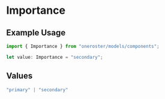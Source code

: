 # Importance

## Example Usage

```typescript
import { Importance } from "oneroster/models/components";

let value: Importance = "secondary";
```

## Values

```typescript
"primary" | "secondary"
```